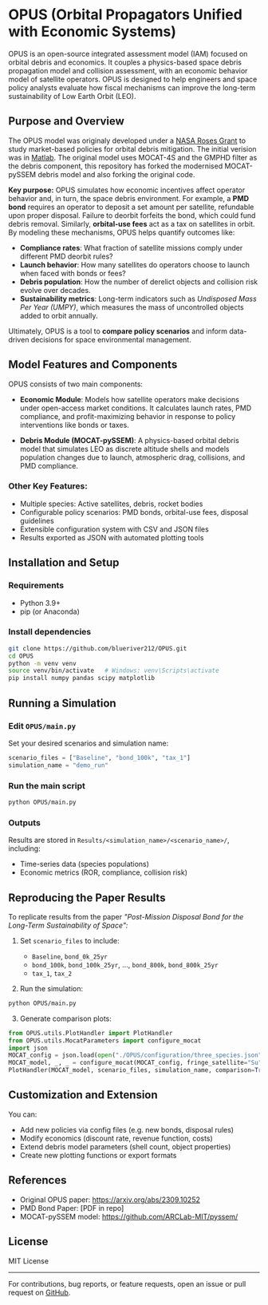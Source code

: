 # OPUS (Orbital Propagators Unified with Economic Systems)

OPUS is an open-source integrated assessment model (IAM) focused on orbital debris and economics. It couples a physics-based space debris propagation model and collision assessment, with an economic behavior model of satellite operators. OPUS is designed to help engineers and space policy analysts evaluate how fiscal mechanisms can improve the long-term sustainability of Low Earth Orbit (LEO).

## Purpose and Overview

The OPUS model was originaly developed under a [NASA Roses Grant](https://arxiv.org/abs/2309.10252) to study market-based policies for orbital debris mitigation. The initial verision was in [Matlab](https://github.com/akhilrao/OPUS). The original model uses MOCAT-4S and the GMPHD filter as the debris component, this repository has forked the modernised MOCAT-pySSEM debris model and also forking the original code.

**Key purpose:** OPUS simulates how economic incentives affect operator behavior and, in turn, the space debris environment. For example, a **PMD bond** requires an operator to deposit a set amount per satellite, refundable upon proper disposal. Failure to deorbit forfeits the bond, which could fund debris removal. Similarly, **orbital-use fees** act as a tax on satellites in orbit. By modeling these mechanisms, OPUS helps quantify outcomes like:

- **Compliance rates**: What fraction of satellite missions comply under different PMD deorbit rules?
- **Launch behavior**: How many satellites do operators choose to launch when faced with bonds or fees?
- **Debris population**: How the number of derelict objects and collision risk evolve over decades.
- **Sustainability metrics**: Long-term indicators such as *Undisposed Mass Per Year (UMPY)*, which measures the mass of uncontrolled objects added to orbit annually.

Ultimately, OPUS is a tool to **compare policy scenarios** and inform data-driven decisions for space environmental management.

## Model Features and Components

OPUS consists of two main components:

- **Economic Module**: Models how satellite operators make decisions under open-access market conditions. It calculates launch rates, PMD compliance, and profit-maximizing behavior in response to policy interventions like bonds or taxes.

- **Debris Module (MOCAT-pySSEM)**: A physics-based orbital debris model that simulates LEO as discrete altitude shells and models population changes due to launch, atmospheric drag, collisions, and PMD compliance.

### Other Key Features:
- Multiple species: Active satellites, debris, rocket bodies
- Configurable policy scenarios: PMD bonds, orbital-use fees, disposal guidelines
- Extensible configuration system with CSV and JSON files
- Results exported as JSON with automated plotting tools

## Installation and Setup

### Requirements
- Python 3.9+
- pip (or Anaconda)

### Install dependencies
```bash
git clone https://github.com/blueriver212/OPUS.git
cd OPUS
python -m venv venv
source venv/bin/activate   # Windows: venv\Scripts\activate
pip install numpy pandas scipy matplotlib
```

## Running a Simulation

### Edit `OPUS/main.py`
Set your desired scenarios and simulation name:
```python
scenario_files = ["Baseline", "bond_100k", "tax_1"]
simulation_name = "demo_run"
```

### Run the main script
```bash
python OPUS/main.py
```

### Outputs
Results are stored in `Results/<simulation_name>/<scenario_name>/`, including:
- Time-series data (species populations)
- Economic metrics (ROR, compliance, collision risk)

## Reproducing the Paper Results

To replicate results from the paper *"Post-Mission Disposal Bond for the Long-Term Sustainability of Space":*

1. Set `scenario_files` to include:
   - `Baseline`, `bond_0k_25yr`
   - `bond_100k`, `bond_100k_25yr`, ..., `bond_800k`, `bond_800k_25yr`
   - `tax_1`, `tax_2`

2. Run the simulation:
```bash
python OPUS/main.py
```

3. Generate comparison plots:
```python
from OPUS.utils.PlotHandler import PlotHandler
from OPUS.utils.MocatParameters import configure_mocat
import json
MOCAT_config = json.load(open("./OPUS/configuration/three_species.json"))
MOCAT_model, _, _ = configure_mocat(MOCAT_config, fringe_satellite="Su")
PlotHandler(MOCAT_model, scenario_files, simulation_name, comparison=True)
```

## Customization and Extension

You can:
- Add new policies via config files (e.g. new bonds, disposal rules)
- Modify economics (discount rate, revenue function, costs)
- Extend debris model parameters (shell count, object properties)
- Create new plotting functions or export formats

## References
- Original OPUS paper: https://arxiv.org/abs/2309.10252
- PMD Bond Paper: [PDF in repo]
- MOCAT-pySSEM model: https://github.com/ARCLab-MIT/pyssem/

## License
MIT License

---

For contributions, bug reports, or feature requests, open an issue or pull request on [GitHub](https://github.com/blueriver212/OPUS).
